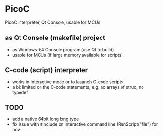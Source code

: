 # PicoC
 PicoC interpreter, Qt Console, usable for MCUs

## as Qt Console (makefile) project
- as Windows-64 Console program (use Qt to build)
- usable for MCUs (if large memory available for scripts)

## C-code (script) interpreter
- works in interactive mode or to lauanch C-code scripts
- a bit limited on the C-code statements, e.g. no arrays of struc,
  no typedef

## TODO
- add a native 64bit long long type
- fix issue with #include on interactive command line (RunScript("file") for now

